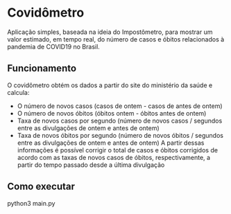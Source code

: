 # Covidômetro
Aplicação simples, baseada na ideia do Impostômetro, para mostrar um valor estimado, em tempo real, do número de casos e óbitos relacionados à pandemia de COVID19 no Brasil.

## Funcionamento
O covidômetro obtém os dados a partir do site do ministério da saúde e calcula:
* O número de novos casos (casos de ontem - casos de antes de ontem)
* O número de novos óbitos (óbitos ontem - óbitos antes de ontem)
* Taxa de novos casos por segundo (número de novos casos / segundos entre as divulgações de ontem e antes de ontem)
* Taxa de novos óbitos por segundo (número de novos óbitos / segundos entre as divulgações de ontem e antes de ontem)
A partir dessas informações é possível corrigir o total de casos e óbitos corrigidos de acordo com as taxas de novos casos de óbitos, respectivamente, a partir do tempo passado desde a última divulgação

## Como executar
python3 main.py
